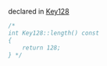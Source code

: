 declared in [Key128](key128.hpp.md)

```cpp
/*
int Key128::length() const
{
    return 128;
} */

```